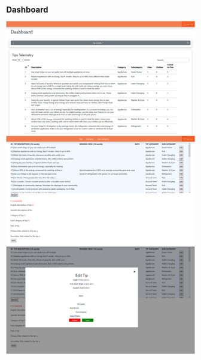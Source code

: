 ## Dashboard
![Dashboard telemetry](../img/dashboard_01.png)
![Dashboard tips](../img/dashboard_02.png)
![Dashboard modify](../img/dashboard_03.png)

